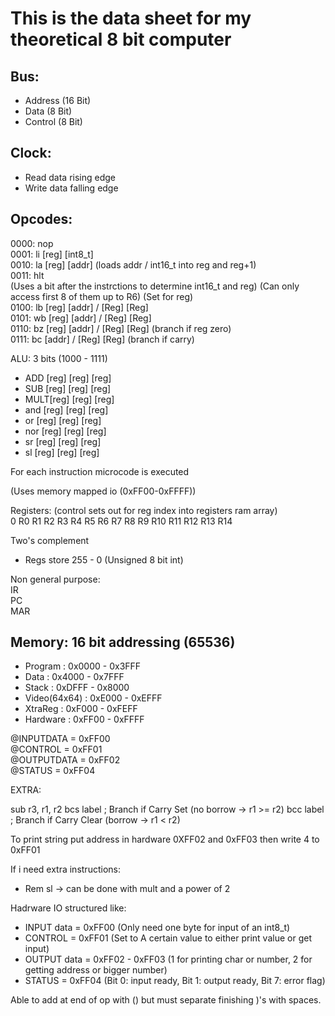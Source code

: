 # This is the data sheet for my theoretical 8 bit computer

## Bus:
 - Address  (16 Bit)
 - Data     (8 Bit)
 - Control  (8 Bit)

## Clock:
 - Read data rising edge
 - Write data falling edge

## Opcodes:  
0000: nop  
0001: li  [reg] [int8_t]  
0010: la  [reg] [addr]     (loads addr / int16_t into reg and reg+1)  
0011: hlt  
(Uses a bit after the instrctions to determine int16_t and reg) (Can only access first 8 of them up to R6) (Set for reg)  
0100: lb  [reg] [addr] / [Reg] [Reg]  
0101: wb  [reg] [addr] / [Reg] [Reg]  
0110: bz  [reg] [addr] / [Reg] [Reg] (branch if reg zero)  
0111: bc  [addr] / [Reg] [Reg] (branch if carry)  

ALU: 3 bits (1000 - 1111)
 - ADD [reg] [reg] [reg]
 - SUB [reg] [reg] [reg]
 - MULT[reg] [reg] [reg]
 - and [reg] [reg] [reg]
 - or  [reg] [reg] [reg]
 - nor [reg] [reg] [reg]
 - sr  [reg] [reg] [reg]
 - sl  [reg] [reg] [reg]

For each instruction microcode is executed

(Uses memory mapped io (0xFF00-0xFFFF))

Registers: (control sets out for reg index into registers ram array)  
0
R0 
R1
R2
R3
R4
R5
R6
R7
R8
R9
R10
R11
R12
R13
R14

Two's complement
 - Regs store 255 - 0 (Unsigned 8 bit int)

Non general purpose:  
IR  
PC  
MAR

## Memory: 16 bit addressing (65536)
 - Program      : 0x0000 - 0x3FFF
 - Data         : 0x4000 - 0x7FFF
 - Stack        : 0xDFFF - 0x8000
 - Video(64x64) : 0xE000 - 0xEFFF
 - XtraReg      : 0xF000 - 0xFEFF
 - Hardware     : 0xFF00 - 0xFFFF

@INPUTDATA = 0xFF00  
@CONTROL = 0xFF01  
@OUTPUTDATA = 0xFF02  
@STATUS = 0xFF04


EXTRA:

sub r3, r1, r2
bcs label      ; Branch if Carry Set (no borrow → r1 >= r2)
bcc label      ; Branch if Carry Clear (borrow → r1 < r2)

To print string put address in hardware 0XFF02 and 0xFF03 then write 4 to 0xFF01

If i need extra instructions:
 - Rem sl -> can be done with mult and a power of 2

Hadrware IO structured like:
 - INPUT data = 0xFF00 (Only need one byte for input of an int8_t)
 - CONTROL = 0xFF01 (Set to A certain value to either print value or get input)
 - OUTPUT data = 0xFF02 - 0xFF03 (1 for printing char or number, 2 for getting address or bigger number) 
 - STATUS = 0xFF04 (Bit 0: input ready, Bit 1: output ready, Bit 7: error flag)

Able to add at end of op with () but must separate finishing )'s with spaces.